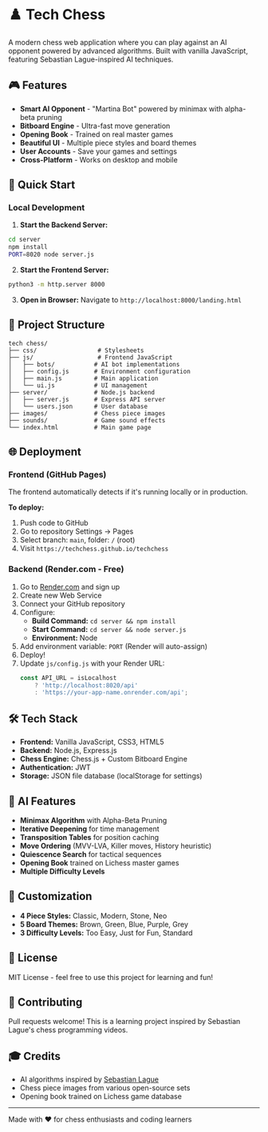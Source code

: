 # ♟️ Tech Chess

A modern chess web application where you can play against an AI opponent powered by advanced algorithms. Built with vanilla JavaScript, featuring Sebastian Lague-inspired AI techniques.

## 🎮 Features

- **Smart AI Opponent** - "Martina Bot" powered by minimax with alpha-beta pruning
- **Bitboard Engine** - Ultra-fast move generation
- **Opening Book** - Trained on real master games
- **Beautiful UI** - Multiple piece styles and board themes
- **User Accounts** - Save your games and settings
- **Cross-Platform** - Works on desktop and mobile

## 🚀 Quick Start

### Local Development

1. **Start the Backend Server:**
```bash
cd server
npm install
PORT=8020 node server.js
```

2. **Start the Frontend Server:**
```bash
python3 -m http.server 8000
```

3. **Open in Browser:**
Navigate to `http://localhost:8000/landing.html`

## 📁 Project Structure

```
tech chess/
├── css/                 # Stylesheets
├── js/                  # Frontend JavaScript
│   ├── bots/           # AI bot implementations
│   ├── config.js       # Environment configuration
│   ├── main.js         # Main application
│   └── ui.js           # UI management
├── server/             # Node.js backend
│   ├── server.js       # Express API server
│   └── users.json      # User database
├── images/             # Chess piece images
├── sounds/             # Game sound effects
└── index.html          # Main game page
```

## 🌐 Deployment

### Frontend (GitHub Pages)

The frontend automatically detects if it's running locally or in production.

**To deploy:**
1. Push code to GitHub
2. Go to repository Settings → Pages
3. Select branch: `main`, folder: `/` (root)
4. Visit `https://techchess.github.io/techchess`

### Backend (Render.com - Free)

1. Go to [Render.com](https://render.com) and sign up
2. Create new Web Service
3. Connect your GitHub repository
4. Configure:
   - **Build Command:** `cd server && npm install`
   - **Start Command:** `cd server && node server.js`
   - **Environment:** Node
5. Add environment variable: `PORT` (Render will auto-assign)
6. Deploy!
7. Update `js/config.js` with your Render URL:
   ```javascript
   const API_URL = isLocalhost 
       ? 'http://localhost:8020/api'
       : 'https://your-app-name.onrender.com/api';
   ```

## 🛠️ Tech Stack

- **Frontend:** Vanilla JavaScript, CSS3, HTML5
- **Backend:** Node.js, Express.js
- **Chess Engine:** Chess.js + Custom Bitboard Engine
- **Authentication:** JWT
- **Storage:** JSON file database (localStorage for settings)

## 🎯 AI Features

- **Minimax Algorithm** with Alpha-Beta Pruning
- **Iterative Deepening** for time management
- **Transposition Tables** for position caching
- **Move Ordering** (MVV-LVA, Killer moves, History heuristic)
- **Quiescence Search** for tactical sequences
- **Opening Book** trained on Lichess master games
- **Multiple Difficulty Levels**

## 🎨 Customization

- **4 Piece Styles:** Classic, Modern, Stone, Neo
- **5 Board Themes:** Brown, Green, Blue, Purple, Grey
- **3 Difficulty Levels:** Too Easy, Just for Fun, Standard

## 📝 License

MIT License - feel free to use this project for learning and fun!

## 🤝 Contributing

Pull requests welcome! This is a learning project inspired by Sebastian Lague's chess programming videos.

## 🎓 Credits

- AI algorithms inspired by [Sebastian Lague](https://www.youtube.com/c/SebastianLague)
- Chess piece images from various open-source sets
- Opening book trained on Lichess game database

---

Made with ❤️ for chess enthusiasts and coding learners
